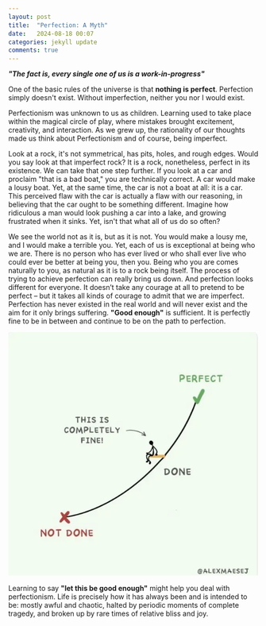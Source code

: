 ```yaml
---
layout: post
title:  "Perfection: A Myth"
date:   2024-08-18 00:07
categories: jekyll update
comments: true
---
```


***"The fact is, every single one of us is a work-in-progress"*** 

One of the basic rules of the universe is that **nothing is perfect**. Perfection simply doesn't exist. Without imperfection, neither you nor I would exist.

Perfectionism was unknown to us as children. Learning used to take place within the magical circle of play, where mistakes brought excitement, creativity, and interaction. As we grew up, the rationality of our thoughts made us think about Perfectionism and of course, being imperfect.

Look at a rock, it's not symmetrical, has pits, holes, and rough edges. Would you say look at that imperfect rock? It is a rock, nonetheless, perfect in its existence. We can take that one step further. If you look at a car and proclaim "that is a bad boat," you are technically correct. A car would make a lousy boat. Yet, at the same time, the car is not a boat at all: it is a car. This perceived flaw with the car is actually a flaw with our reasoning, in believing that the car ought to be something different. Imagine how ridiculous a man would look pushing a car into a lake, and growing frustrated when it sinks. Yet, isn't that what all of us do so often? 

We see the world not as it is, but as it is not. You would make a lousy me, and I would make a terrible you. Yet, each of us is exceptional at being who we are. There is no person who has ever lived or who shall ever live who could ever be better at being you, then you. Being who you are comes naturally to you, as natural as it is to a rock being itself. The process of trying to achieve perfection can really bring us down. And perfection looks different for everyone. It doesn’t take any courage at all to pretend to be perfect – but it takes all kinds of courage to admit that we are imperfect. Perfection has never existed in the real world and will never exist and the aim for it only brings suffering. **"Good enough"** is sufficient. It is perfectly fine to be in between and continue to be on the path to perfection.

![Image](/assets/images/perfection.webp)

Learning to say **"let this be good enough"** might help you deal with perfectionism. Life is precisely how it has always been and is intended to be: mostly awful and chaotic, halted by periodic moments of complete tragedy, and broken up by rare times of relative bliss and joy.